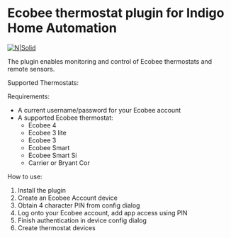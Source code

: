 # Ecobee thermostat plugin for Indigo Home Automation

[![N|Solid](http://forums.indigodomo.com/static/www/images/wordmark.png)](http://indigodomo.com)

The plugin enables monitoring and control of Ecobee thermostats and remote sensors.

Supported Thermostats:

	
	
Requirements:

* A current username/password for your Ecobee account
* A supported Ecobee thermostat:
	* Ecobee 4
	* Ecobee 3 lite
	* Ecobee 3
	* Ecobee Smart
	* Ecobee Smart Si
	* Carrier or Bryant Cor 	
	

How to use:

1. Install the plugin
2. Create an Ecobee Account device
3. Obtain 4 character PIN from config dialog
4. Log onto your Ecobee account, add app access using PIN
5. Finish authentication in device config dialog
6. Create thermostat devices

